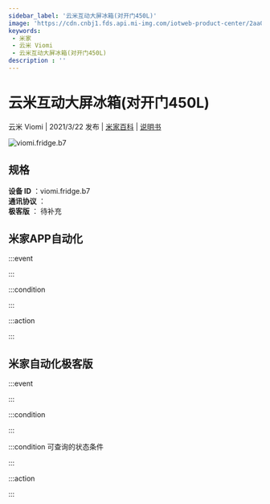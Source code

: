```yaml
---
sidebar_label: '云米互动大屏冰箱(对开门450L)'
image: 'https://cdn.cnbj1.fds.api.mi-img.com/iotweb-product-center/2aa0f6b066202b16d436dae66a5bd457_168_168.png?GalaxyAccessKeyId=AKVGLQWBOVIRQ3XLEW&Expires=9223372036854775807&Signature=4HPNaDOQ6AedpMGoCCxp+6RjYIU='
keywords: 
 - 米家
 - 云米 Viomi
 - 云米互动大屏冰箱(对开门450L)
description : ''
---
```

# 云米互动大屏冰箱(对开门450L)

云米 Viomi | 2021/3/22 发布 | [米家百科](https://home.mi.com/webapp/content/baike/product/index.html?model=viomi.fridge.b7) | [说明书](https://home.mi.com/views/introduction.html?model=viomi.fridge.b7&region=cn)

![viomi.fridge.b7](https://cdn.cnbj1.fds.api.mi-img.com/iotweb-product-center/2aa0f6b066202b16d436dae66a5bd457_168_168.png?GalaxyAccessKeyId=AKVGLQWBOVIRQ3XLEW&Expires=9223372036854775807&Signature=4HPNaDOQ6AedpMGoCCxp+6RjYIU=)

## 规格  
> 
**设备 ID** ：viomi.fridge.b7  
**通讯协议** ：  
**极客版**  ： 待补充 


## 米家APP自动化  

:::event  

:::

:::condition  

:::

:::action   

:::

## 米家自动化极客版  

:::event  

:::

:::condition  

:::

:::condition 可查询的状态条件  

:::

:::action  

:::

        
